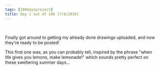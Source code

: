 ```yaml
---
tags: [100daysproject]
title: Day 1 out of 100 [7/8/2016]
---
```


<img src="{{ site.url }}{{ site.baseurl }}/images/bio-photo.jpg" alt="">
<img src="{{ site.url }}{{ site.baseurl }}/images/lemonade.jpg" alt="">



Finally got around to getting my already done drawings uploaded, and now they're ready to be posted!

This first one was, as you can probably tell, inspired by the phrase "when life gives you lemons, make lemonade!" which sounds pretty perfect on these sweltering summer days...
